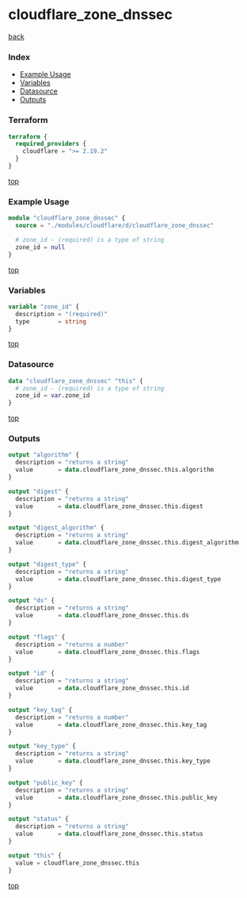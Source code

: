 # cloudflare_zone_dnssec

[back](../cloudflare.md)

### Index

- [Example Usage](#example-usage)
- [Variables](#variables)
- [Datasource](#datasource)
- [Outputs](#outputs)

### Terraform

```terraform
terraform {
  required_providers {
    cloudflare = ">= 2.19.2"
  }
}
```

[top](#index)

### Example Usage

```terraform
module "cloudflare_zone_dnssec" {
  source = "./modules/cloudflare/d/cloudflare_zone_dnssec"

  # zone_id - (required) is a type of string
  zone_id = null
}
```

[top](#index)

### Variables

```terraform
variable "zone_id" {
  description = "(required)"
  type        = string
}
```

[top](#index)

### Datasource

```terraform
data "cloudflare_zone_dnssec" "this" {
  # zone_id - (required) is a type of string
  zone_id = var.zone_id
}
```

[top](#index)

### Outputs

```terraform
output "algorithm" {
  description = "returns a string"
  value       = data.cloudflare_zone_dnssec.this.algorithm
}

output "digest" {
  description = "returns a string"
  value       = data.cloudflare_zone_dnssec.this.digest
}

output "digest_algorithm" {
  description = "returns a string"
  value       = data.cloudflare_zone_dnssec.this.digest_algorithm
}

output "digest_type" {
  description = "returns a string"
  value       = data.cloudflare_zone_dnssec.this.digest_type
}

output "ds" {
  description = "returns a string"
  value       = data.cloudflare_zone_dnssec.this.ds
}

output "flags" {
  description = "returns a number"
  value       = data.cloudflare_zone_dnssec.this.flags
}

output "id" {
  description = "returns a string"
  value       = data.cloudflare_zone_dnssec.this.id
}

output "key_tag" {
  description = "returns a number"
  value       = data.cloudflare_zone_dnssec.this.key_tag
}

output "key_type" {
  description = "returns a string"
  value       = data.cloudflare_zone_dnssec.this.key_type
}

output "public_key" {
  description = "returns a string"
  value       = data.cloudflare_zone_dnssec.this.public_key
}

output "status" {
  description = "returns a string"
  value       = data.cloudflare_zone_dnssec.this.status
}

output "this" {
  value = cloudflare_zone_dnssec.this
}
```

[top](#index)